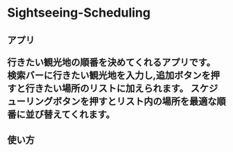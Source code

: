 # Sightseeing-Scheduling


<h2>アプリ</2>

行きたい観光地の順番を決めてくれるアプリです。
検索バーに行きたい観光地を入力し,追加ボタンを押すと行きたい場所のリストに加えられます。
スケジューリングボタンを押すとリスト内の場所を最適な順番に並び替えてくれます。

<h2>使い方</h2>

